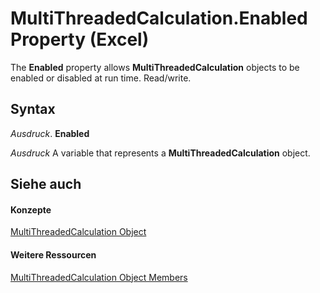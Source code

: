 
# MultiThreadedCalculation.Enabled Property (Excel)

The  **Enabled** property allows **MultiThreadedCalculation** objects to be enabled or disabled at run time. Read/write.


## Syntax

 _Ausdruck_. **Enabled**

 _Ausdruck_ A variable that represents a **MultiThreadedCalculation** object.


## Siehe auch


#### Konzepte


[MultiThreadedCalculation Object](3f7bee4c-0ddd-b47f-5bea-b8e7507fae5a.md)
#### Weitere Ressourcen


[MultiThreadedCalculation Object Members](http://msdn.microsoft.com/library/e2e29b89-a387-ef79-3a25-37bc4943e1e1%28Office.15%29.aspx)
